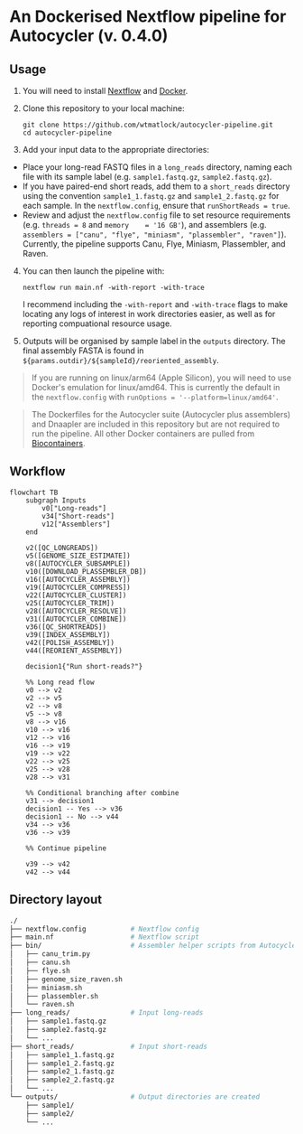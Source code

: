 # An Dockerised Nextflow pipeline for Autocycler (v. 0.4.0)
## Usage

1. You will need to install [Nextflow](https://nextflow.io/docs/latest/install.html) and [Docker](https://docs.docker.com/engine/install/).

2. Clone this repository to your local machine:

   ```
   git clone https://github.com/wtmatlock/autocycler-pipeline.git
   cd autocycler-pipeline
   ```

3. Add your input data to the appropriate directories:

- Place your long-read FASTQ files in a `long_reads` directory, naming each file with its sample label (e.g. `sample1.fastq.gz`, `sample2.fastq.gz`).
- If you have paired-end short reads, add them to a `short_reads` directory using the convention `sample1_1.fastq.gz` and `sample1_2.fastq.gz` for each sample. In the `nextflow.config`, ensure that `runShortReads = true`. 
- Review and adjust the `nextflow.config` file to set resource requirements (e.g. `threads = 8` and `memory    = '16 GB'`), and assemblers (e.g. `assemblers = ["canu", "flye", "miniasm", "plassembler", "raven"]`). Currently, the pipeline supports Canu, Flye, Miniasm, Plassembler, and Raven.

4. You can then launch the pipeline with:
   ```
   nextflow run main.nf -with-report -with-trace
   ```
   I recommend including the `-with-report` and `-with-trace` flags to make locating any logs of interest in work directories easier, as well as for reporting compuational resource usage.

5. Outputs will be organised by sample label in the `outputs` directory. The final assembly FASTA is found in `${params.outdir}/${sampleId}/reoriented_assembly`.

> If you are running on linux/arm64 (Apple Silicon), you will need to use Docker's emulation for linux/amd64. This is currently the default in the `nextflow.config` with `runOptions = '--platform=linux/amd64'`.

> The Dockerfiles for the Autocycler suite (Autocycler plus assemblers) and Dnaapler are included in this repository but are not required to run the pipeline. All other Docker containers are pulled from [Biocontainers](https://biocontainers.pro).

## Workflow

```mermaid
flowchart TB
    subgraph Inputs
        v0["Long-reads"]
        v34["Short-reads"]
        v12["Assemblers"]
    end

    v2([QC_LONGREADS])
    v5([GENOME_SIZE_ESTIMATE])
    v8([AUTOCYCLER_SUBSAMPLE])
    v10([DOWNLOAD_PLASSEMBLER_DB])
    v16([AUTOCYCLER_ASSEMBLY])
    v19([AUTOCYCLER_COMPRESS])
    v22([AUTOCYCLER_CLUSTER])
    v25([AUTOCYCLER_TRIM])
    v28([AUTOCYCLER_RESOLVE])
    v31([AUTOCYCLER_COMBINE])
    v36([QC_SHORTREADS])
    v39([INDEX_ASSEMBLY])
    v42([POLISH_ASSEMBLY])
    v44([REORIENT_ASSEMBLY])

    decision1{"Run short-reads?"}

    %% Long read flow
    v0 --> v2
    v2 --> v5
    v2 --> v8
    v5 --> v8
    v8 --> v16
    v10 --> v16
    v12 --> v16
    v16 --> v19
    v19 --> v22
    v22 --> v25
    v25 --> v28
    v28 --> v31

    %% Conditional branching after combine
    v31 --> decision1
    decision1 -- Yes --> v36
    decision1 -- No --> v44
    v34 --> v36
    v36 --> v39

    %% Continue pipeline

    v39 --> v42
    v42 --> v44
```

## Directory layout

```bash
./
├── nextflow.config           # Nextflow config
├── main.nf                   # Nextflow script
├── bin/                      # Assembler helper scripts from Autocycler
│   ├── canu_trim.py
│   ├── canu.sh
│   ├── flye.sh
│   ├── genome_size_raven.sh
│   ├── miniasm.sh
│   ├── plassembler.sh
│   └── raven.sh
├── long_reads/               # Input long-reads
│   ├── sample1.fastq.gz
│   ├── sample2.fastq.gz
│   └── ...
├── short_reads/              # Input short-reads
│   ├── sample1_1.fastq.gz
│   ├── sample1_2.fastq.gz
│   ├── sample2_1.fastq.gz
│   ├── sample2_2.fastq.gz
│   └── ...
└── outputs/                  # Output directories are created
    ├── sample1/
    ├── sample2/
    └── ...
```
